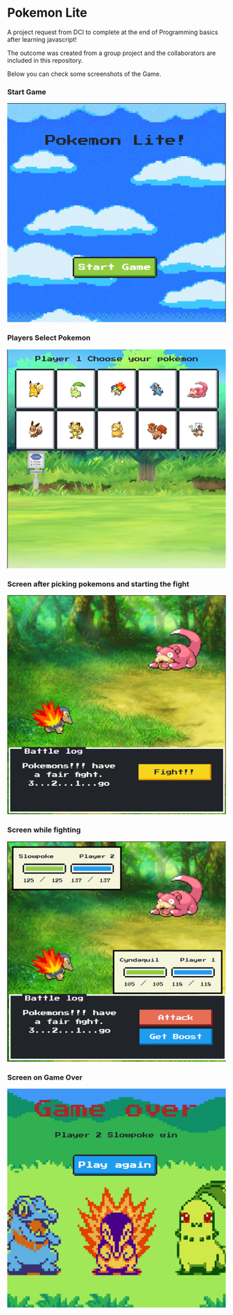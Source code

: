 # Pokemon Lite

A project request from DCI to complete at the end of Programming basics after learning javascript!

The outcome was created from a group project and the collaborators are included in this repository.

Below you can check some screenshots of the Game.

### Start Game

![InGame](ingame1.png)

### Players Select Pokemon

![InGame](ingame2.png)

### Screen after picking pokemons and starting the fight

![InGame](ingame3.png)

### Screen while fighting

![InGame](ingame4.png)

### Screen on Game Over

![InGame](ingame5.png)

